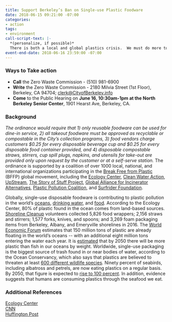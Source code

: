 ```yaml
---
title: Support Berkeley’s Ban on Single-use Plastic Foodware
date: 2018-06-15 09:21:00 -07:00
categories:
- action
tags:
- environment
call-script-text: |-
  *(personalize, if possible)*
  There is both a local and global plastics crisis.  We must do more to remove single-use plastics from the waste stream, and Berkeley should be a leader.  As a consumer and as someone who cares about the oceans, wildlife and the safety of our food and water, I support the proposed Disposable Foodware and Litter Reduction Ordinance.
event-end-date: 2018-06-16 23:59:00 -07:00
---
```


### Ways to Take action
* **Call** the Zero Waste Commission - (510) 981-6900  
* **Write** the Zero Waste Commission - 2180 Milvia Street (1st Floor), Berkeley, CA 94704; clerk@CityofBerkeley.info  
* **Come** to the Public Hearing on **June 16, 10:30am-1pm at the North Berkeley Senior Center**, 1901 Hearst Ave, Berkeley, CA.

### Background
*The ordinance would require that 1) only reusable foodware can be used for dine-in service, 2) all takeout foodware must be approved as recyclable or compostable in the City’s collection programs, 3) food vendors charge customers $0.25 for every disposable beverage cup and $0.25 for every disposable food container provided, and 4) disposable compostable straws, stirrers, cup spill plugs, napkins, and utensils for take-out are provided only upon request by the customer or at a self-serve station.*  The ordinance is supported by a coalition of over 1000 local, national, and international organizations participating in the [Break Free from Plastic](https://www.breakfreefromplastic.org/) (BFFP) global movement, including the [Ecology Center](https://ecologycenter.org/), [Clean Water Action](https://www.cleanwateraction.org/), [UpStream](https://upstreampolicy.org/), [The Story of Stuff Project](https://storyofstuff.org/), [Global Alliance for Incinerator Alternatives](http://www.no-burn.org/), [Plastic Pollution Coalition](http://www.plasticpollutioncoalition.org/), and [Surfrider Foundation](https://www.surfrider.org/).  

Globally, single-use disposable foodware is contributing to plastic pollution in the world’s [oceans](https://www.nytimes.com/2018/03/22/climate/great-pacific-garbage-patch.html), [drinking water](https://www.theguardian.com/environment/2017/sep/06/plastic-fibres-found-tap-water-around-world-study-reveals), and [food](https://www.theguardian.com/lifeandstyle/2017/feb/14/sea-to-plate-plastic-got-into-fish). According to the Ecology Center, 80% of plastic found in the ocean comes from land-based sources. [Shoreline Cleanup](https://www.cityofberkeley.info/shorelinecleanup/) volunteers collected 5,826 food wrappers; 2,156 straws and stirrers; 1,577 forks, knives, and spoons; and 3,269 foam packaging items from Berkeley, Albany, and Emeryville shorelines in 2016. The [World Economic Forum](http://www3.weforum.org/docs/WEF_The_New_Plastics_Economy.pdf) estimates that 150 million tons of plastic are already floating in the world’s oceans -- with an additional eight million tons entering the water each year. It is [estimated](https://www.weforum.org/press/2016/01/more-plastic-than-fish-in-the-ocean-by-2050-report-offers-blueprint-for-change/) that by 2050 there will be more plastic than fish in our oceans by weight.  Worldwide, single-use packaging is the biggest source of trash found in or near bodies of water, according to the Ocean Conservancy, which also says that plastics are believed to threaten at least [600 different wildlife species](http://www.oceanconservancy.org/our-work/marine-debris/2015-data-release/2015-data-release-pdf.pdf). Ninety percent of seabirds, including albatross and petrels, are now eating plastics on a regular basis. By 2050, that figure is expected to [rise to 100 percent](http://news.nationalgeographic.com/2015/09/15092-plastic-seabirds-albatross-australia/).  In addition, evidence suggests that humans are consuming plastics through the seafood we eat.

### Additional References
[Ecology Center](https://ecologycenter.org/blog/press-release-berkeley-legislation-aims-to-curb-use-of-disposable-foodware/)  
[CNN](https://www.cnn.com/2018/03/21/health/ocean-plastic-intl/index.html)  
[Huffington Post](https://www.huffingtonpost.com/entry/plastic-waste-oceans_us_58fed37be4b0c46f0781d426)